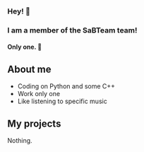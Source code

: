### Hey! 👣
### I am a member of the SaBTeam team!
#### Only one. 🌟

## About me
  + Coding on Python and some C++
  + Work only one
  + Like listening to specific music

## My projects
  Nothing.
